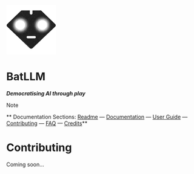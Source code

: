 ![alt text](https://github.com/krahd/BatLLM/blob/73db28aefa217d101717c081971deee7a53e9198/docs/images/logo-small.png "Bat LLM logo")
# BatLLM
***Democratising AI through play***


> [!NOTE]
> ** Documentation Sections:
> [Readme](../README.md)  &mdash;  [Documentation](DOCUMENTATION.md)  &mdash; [User Guide](USER_GUIDE.md)  &mdash; [Contributing](CONTRIBUTING.md)  &mdash; [FAQ](FAQ.md)  &mdash; [Credits](CREDITS.md)** 

# Contributing

Coming soon...




